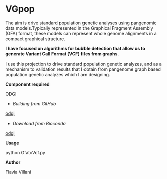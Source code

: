 # VGpop

The aim is drive standard population genetic analyses using pangenomic data models.Typically represented in the Graphical Fragment Assembly (GFA) format, these models can represent whole genome alignments in a compact graphical structure. 

**I have focused on algorithms for bubble detection that allow us to generate Variant Call Format (VCF) files from graphs**.

I use this projection to drive standard population genetic analyzes, and as a mechanism to validation results that I obtain from pangenome graph based population genetic analyzes which I am designing.

**Component required**

ODGI

- *Building from GitHub*

[odgi](https://github.com/vgteam/odgi)

- *Download from Bioconda*

[odgi](https://anaconda.org/bioconda/odgi)

**Usage**

python GfatoVcf.py

**Author**

Flavia Villani




